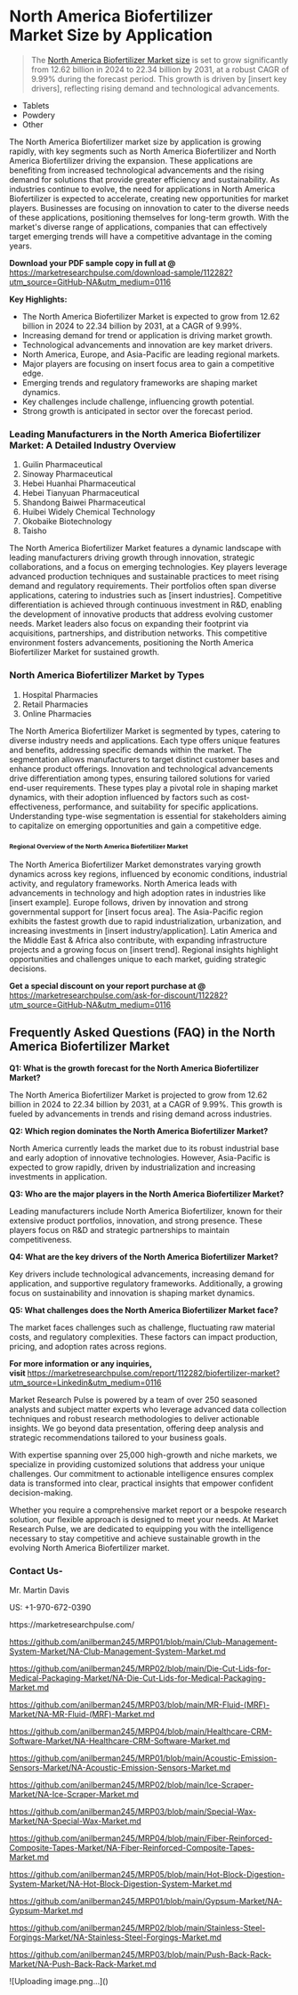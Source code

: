 <h1>North America Biofertilizer Market&nbsp;Size by Application</h1><blockquote><p>The <a href="https://marketresearchpulse.com/download-sample/112282?utm_source=GitHub-NA&amp;utm_medium=0116">North America Biofertilizer Market size</a> is set to grow significantly from 12.62 billion in 2024 to 22.34 billion by 2031, at a robust CAGR of 9.99% during the forecast period. This growth is driven by [insert key drivers], reflecting rising demand and technological advancements.</p></blockquote><ul><li>Tablets<li> Powdery<li> Other</li></ul><p>The North America Biofertilizer market size by application is growing rapidly, with key segments such as North America Biofertilizer and North America Biofertilizer driving the expansion. These applications are benefiting from increased technological advancements and the rising demand for solutions that provide greater efficiency and sustainability. As industries continue to evolve, the need for applications in North America Biofertilizer is expected to accelerate, creating new opportunities for market players. Businesses are focusing on innovation to cater to the diverse needs of these applications, positioning themselves for long-term growth. With the market's diverse range of applications, companies that can effectively target emerging trends will have a competitive advantage in the coming years.</p><p><strong>Download your PDF sample copy in full at @ </strong><a href="https://marketresearchpulse.com/download-sample/112282?utm_source=GitHub-NA&amp;utm_medium=0116">https://marketresearchpulse.com/download-sample/112282?utm_source=GitHub-NA&amp;utm_medium=0116</a></p><p><strong>Key Highlights: </strong></p><ul><li>The North America Biofertilizer Market is expected to grow from 12.62 billion in 2024 to 22.34 billion by 2031, at a CAGR of 9.99%.</li><li>Increasing demand for trend or application is driving market growth.</li><li>Technological advancements and innovation are key market drivers.</li><li>North America, Europe, and Asia-Pacific are leading regional markets.</li><li>Major players are focusing on insert focus area to gain a competitive edge.</li><li>Emerging trends and regulatory frameworks are shaping market dynamics.</li><li>Key challenges include challenge, influencing growth potential.</li><li>Strong growth is anticipated in sector over the forecast period.</li></ul><h3>Leading Manufacturers in the North America Biofertilizer Market: A Detailed Industry Overview</h3><ol><li>Guilin Pharmaceutical</li><li>Sinoway Pharmaceutical</li><li>Hebei Huanhai Pharmaceutical</li><li>Hebei Tianyuan Pharmaceutical</li><li>Shandong Baiwei Pharmaceutical</li><li>Huibei Widely Chemical Technology</li><li>Okobaike Biotechnology</li><li>Taisho</li></ol><div class="flex max-w-full flex-col flex-grow"><div class="min-h-8 text-message flex w-full flex-col items-end gap-2 whitespace-normal break-words [.text-message+&amp;]:mt-5" dir="auto" data-message-author-role="assistant" data-message-id="fd8432e4-4910-450d-b182-61b7bfb0a01f" data-message-model-slug="gpt-4o"><div class="flex w-full flex-col gap-1 empty:hidden first:pt-[3px]"><div class="markdown prose w-full break-words dark:prose-invert light"><p>The North America Biofertilizer Market features a dynamic landscape with leading manufacturers driving growth through innovation, strategic collaborations, and a focus on emerging technologies. Key players leverage advanced production techniques and sustainable practices to meet rising demand and regulatory requirements. Their portfolios often span diverse applications, catering to industries such as [insert industries]. Competitive differentiation is achieved through continuous investment in R&amp;D, enabling the development of innovative products that address evolving customer needs. Market leaders also focus on expanding their footprint via acquisitions, partnerships, and distribution networks. This competitive environment fosters advancements, positioning the North America Biofertilizer Market for sustained growth.</p></div></div></div></div><h3>North America Biofertilizer Market by Types</h3><ol><li>Hospital Pharmacies<li> Retail Pharmacies<li> Online Pharmacies</li></ol><div class="flex max-w-full flex-col flex-grow"><div class="min-h-8 text-message flex w-full flex-col items-end gap-2 whitespace-normal break-words [.text-message+&amp;]:mt-5" dir="auto" data-message-author-role="assistant" data-message-id="084470be-0bb7-4664-bddf-5156b4f41249" data-message-model-slug="gpt-4o-mini"><div class="flex w-full flex-col gap-1 empty:hidden first:pt-[3px]"><div class="markdown prose w-full break-words dark:prose-invert light"><p>The North America Biofertilizer Market is segmented by types, catering to diverse industry needs and applications. Each type offers unique features and benefits, addressing specific demands within the market. The segmentation allows manufacturers to target distinct customer bases and enhance product offerings. Innovation and technological advancements drive differentiation among types, ensuring tailored solutions for varied end-user requirements. These types play a pivotal role in shaping market dynamics, with their adoption influenced by factors such as cost-effectiveness, performance, and suitability for specific applications. Understanding type-wise segmentation is essential for stakeholders aiming to capitalize on emerging opportunities and gain a competitive edge.</p></div></div></div></div><h3><span style="font-size: 11px;">Regional Overview of the North America Biofertilizer Market</span></h3><div class="flex max-w-full flex-col flex-grow"><div class="min-h-8 text-message flex w-full flex-col items-end gap-2 whitespace-normal break-words [.text-message+&amp;]:mt-5" dir="auto" data-message-author-role="assistant" data-message-id="e9038762-ce64-4e30-91c9-9bd413514231" data-message-model-slug="gpt-4o-mini"><div class="flex w-full flex-col gap-1 empty:hidden first:pt-[3px]"><div class="markdown prose w-full break-words dark:prose-invert light"><p>The North America Biofertilizer Market demonstrates varying growth dynamics across key regions, influenced by economic conditions, industrial activity, and regulatory frameworks. North America leads with advancements in technology and high adoption rates in industries like [insert example]. Europe follows, driven by innovation and strong governmental support for [insert focus area]. The Asia-Pacific region exhibits the fastest growth due to rapid industrialization, urbanization, and increasing investments in [insert industry/application]. Latin America and the Middle East &amp; Africa also contribute, with expanding infrastructure projects and a growing focus on [insert trend]. Regional insights highlight opportunities and challenges unique to each market, guiding strategic decisions.</p></div></div></div></div><p><strong>Get a special discount on your report purchase at @ </strong><a href="https://marketresearchpulse.com/ask-for-discount/112282?utm_source=GitHub-NA&amp;utm_medium=0116">https://marketresearchpulse.com/ask-for-discount/112282?utm_source=GitHub-NA&amp;utm_medium=0116</a></p><h2>Frequently Asked Questions (FAQ) in the North America Biofertilizer Market</h2><p><strong>Q1: What is the growth forecast for the North America Biofertilizer Market?</strong></p><p>The North America Biofertilizer Market is projected to grow from 12.62 billion in 2024 to 22.34 billion by 2031, at a CAGR of 9.99%. This growth is fueled by advancements in trends and rising demand across industries.</p><p><strong>Q2: Which region dominates the North America Biofertilizer Market?</strong></p><p>North America currently leads the market due to its robust industrial base and early adoption of innovative technologies. However, Asia-Pacific is expected to grow rapidly, driven by industrialization and increasing investments in application.</p><p><strong>Q3: Who are the major players in the North America Biofertilizer Market?</strong></p><p>Leading manufacturers include North America Biofertilizer, known for their extensive product portfolios, innovation, and strong presence. These players focus on R&amp;D and strategic partnerships to maintain competitiveness.</p><p><strong>Q4: What are the key drivers of the North America Biofertilizer Market?</strong></p><p>Key drivers include technological advancements, increasing demand for application, and supportive regulatory frameworks. Additionally, a growing focus on sustainability and innovation is shaping market dynamics.</p><p><strong>Q5: What challenges does the North America Biofertilizer Market face?</strong></p><p>The market faces challenges such as challenge, fluctuating raw material costs, and regulatory complexities. These factors can impact production, pricing, and adoption rates across regions.</p><p><strong>For more information or any inquiries, visit&nbsp;</strong><a href="https://marketresearchpulse.com/report/112282/biofertilizer-market?utm_source=Linkedin&utm_medium=0116">https://marketresearchpulse.com/report/112282/biofertilizer-market?utm_source=Linkedin&utm_medium=0116</a></p><p>Market Research Pulse is powered by a team of over 250 seasoned analysts and subject matter experts who leverage advanced data collection techniques and robust research methodologies to deliver actionable insights. We go beyond data presentation, offering deep analysis and strategic recommendations tailored to your business goals.</p><p>With expertise spanning over 25,000 high-growth and niche markets, we specialize in providing customized solutions that address your unique challenges. Our commitment to actionable intelligence ensures complex data is transformed into clear, practical insights that empower confident decision-making.</p><p>Whether you require a comprehensive market report or a bespoke research solution, our flexible approach is designed to meet your needs. At Market Research Pulse, we are dedicated to equipping you with the intelligence necessary to stay competitive and achieve sustainable growth in the evolving North America Biofertilizer market.</p><h3><strong>Contact Us-</strong></h3><p>Mr. Martin Davis</p><p>US: +1-970-672-0390</p><p>https://marketresearchpulse.com/</p><p><a href="https://github.com/anilberman245/MRP01/blob/main/Club-Management-System-Market/NA-Club-Management-System-Market.md">https://github.com/anilberman245/MRP01/blob/main/Club-Management-System-Market/NA-Club-Management-System-Market.md</a></p><p><a href="https://github.com/anilberman245/MRP02/blob/main/Die-Cut-Lids-for-Medical-Packaging-Market/NA-Die-Cut-Lids-for-Medical-Packaging-Market.md">https://github.com/anilberman245/MRP02/blob/main/Die-Cut-Lids-for-Medical-Packaging-Market/NA-Die-Cut-Lids-for-Medical-Packaging-Market.md</a></p><p><a href="https://github.com/anilberman245/MRP03/blob/main/MR-Fluid-(MRF)-Market/NA-MR-Fluid-(MRF)-Market.md">https://github.com/anilberman245/MRP03/blob/main/MR-Fluid-(MRF)-Market/NA-MR-Fluid-(MRF)-Market.md</a></p><p><a href="https://github.com/anilberman245/MRP04/blob/main/Healthcare-CRM-Software-Market/NA-Healthcare-CRM-Software-Market.md">https://github.com/anilberman245/MRP04/blob/main/Healthcare-CRM-Software-Market/NA-Healthcare-CRM-Software-Market.md</a></p><p><a href="https://github.com/anilberman245/MRP01/blob/main/Acoustic-Emission-Sensors-Market/NA-Acoustic-Emission-Sensors-Market.md">https://github.com/anilberman245/MRP01/blob/main/Acoustic-Emission-Sensors-Market/NA-Acoustic-Emission-Sensors-Market.md</a></p><p><a href="https://github.com/anilberman245/MRP02/blob/main/Ice-Scraper-Market/NA-Ice-Scraper-Market.md">https://github.com/anilberman245/MRP02/blob/main/Ice-Scraper-Market/NA-Ice-Scraper-Market.md</a></p><p><a href="https://github.com/anilberman245/MRP03/blob/main/Special-Wax-Market/NA-Special-Wax-Market.md">https://github.com/anilberman245/MRP03/blob/main/Special-Wax-Market/NA-Special-Wax-Market.md</a></p><p><a href="https://github.com/anilberman245/MRP04/blob/main/Fiber-Reinforced-Composite-Tapes-Market/NA-Fiber-Reinforced-Composite-Tapes-Market.md">https://github.com/anilberman245/MRP04/blob/main/Fiber-Reinforced-Composite-Tapes-Market/NA-Fiber-Reinforced-Composite-Tapes-Market.md</a></p><p><a href="https://github.com/anilberman245/MRP05/blob/main/Hot-Block-Digestion-System-Market/NA-Hot-Block-Digestion-System-Market.md">https://github.com/anilberman245/MRP05/blob/main/Hot-Block-Digestion-System-Market/NA-Hot-Block-Digestion-System-Market.md</a></p><p><a href="https://github.com/anilberman245/MRP01/blob/main/Gypsum-Market/NA-Gypsum-Market.md">https://github.com/anilberman245/MRP01/blob/main/Gypsum-Market/NA-Gypsum-Market.md</a></p><p><a href="https://github.com/anilberman245/MRP02/blob/main/Stainless-Steel-Forgings-Market/NA-Stainless-Steel-Forgings-Market.md">https://github.com/anilberman245/MRP02/blob/main/Stainless-Steel-Forgings-Market/NA-Stainless-Steel-Forgings-Market.md</a></p><p><a href="https://github.com/anilberman245/MRP03/blob/main/Push-Back-Rack-Market/NA-Push-Back-Rack-Market.md">https://github.com/anilberman245/MRP03/blob/main/Push-Back-Rack-Market/NA-Push-Back-Rack-Market.md</a></p>
![Uploading image.png…]()
